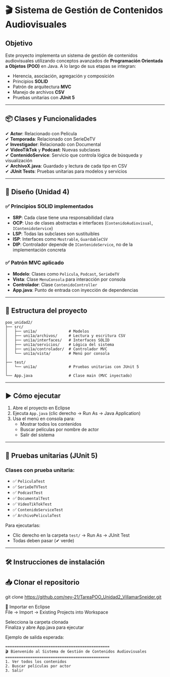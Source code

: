# 🎬 Sistema de Gestión de Contenidos Audiovisuales

## Objetivo

Este proyecto implementa un sistema de gestión de contenidos audiovisuales utilizando conceptos avanzados de **Programación Orientada a Objetos (POO)** en Java. A lo largo de sus etapas se integran:

- Herencia, asociación, agregación y composición
- Principios **SOLID**
- Patrón de arquitectura **MVC**
- Manejo de archivos **CSV**
- Pruebas unitarias con **JUnit 5**

---

## 📦 Clases y Funcionalidades

✔ **Actor**: Relacionado con Película  
✔ **Temporada**: Relacionado con SerieDeTV  
✔ **Investigador**: Relacionado con Documental  
✔ **VideoTikTok** y **Podcast**: Nuevas subclases  
✔ **ContenidoService**: Servicio que controla lógica de búsqueda y visualización  
✔ **ArchivoX.java**: Guardado y lectura de cada tipo en CSV  
✔ **JUnit Tests**: Pruebas unitarias para modelos y servicios

---

## 🧠 Diseño (Unidad 4)

### ✅ Principios SOLID implementados

- **SRP**: Cada clase tiene una responsabilidad clara  
- **OCP**: Uso de clases abstractas e interfaces (`ContenidoAudiovisual`, `IContenidoService`)  
- **LSP**: Todas las subclases son sustituibles  
- **ISP**: Interfaces como `Mostrable`, `GuardableCSV`  
- **DIP**: Controlador depende de `IContenidoService`, no de la implementación concreta  

### ✅ Patrón MVC aplicado

- **Modelo**: Clases como `Pelicula`, `Podcast`, `SerieDeTV`  
- **Vista**: Clase `MenuConsola` para interacción por consola  
- **Controlador**: Clase `ContenidoController`  
- **App.java**: Punto de entrada con inyección de dependencias

---

## 📂 Estructura del proyecto
```plaintext
poo_unidad2/
├── src/
│   ├── uni1a/              # Modelos
│   ├── uni1a/archivos/     # Lectura y escritura CSV
│   ├── uni1a/interfaces/   # Interfaces SOLID
│   ├── uni1a/servicios/    # Lógica del sistema
│   ├── uni1a/controlador/  # Controlador MVC
│   └── uni1a/vista/        # Menú por consola
│
├── test/
│   └── uni1a/              # Pruebas unitarias con JUnit 5
│
└── App.java                # Clase main (MVC inyectado)
```

---

## ▶️ Cómo ejecutar

1. Abre el proyecto en Eclipse  
2. Ejecuta `App.java` (clic derecho → Run As → Java Application)  
3. Usa el menú en consola para:
   - Mostrar todos los contenidos
   - Buscar películas por nombre de actor
   - Salir del sistema

---

## 🧪 Pruebas unitarias (JUnit 5)

### Clases con prueba unitaria:
- ✅ `PeliculaTest`
- ✅ `SerieDeTVTest`
- ✅ `PodcastTest`
- ✅ `DocumentalTest`
- ✅ `VideoTikTokTest`
- ✅ `ContenidoServiceTest`
- ✅ `ArchivoPeliculaTest`

Para ejecutarlas:
- Clic derecho en la carpeta `test/` → Run As → JUnit Test  
- Todas deben pasar (✔ verde)

---

## 🛠️ Instrucciones de instalación

## 📥 Clonar el repositorio

git clone https://github.com/ney-21/TareaPOO_Unidad2_VillamarSneider.git

🧩 Importar en Eclipse  
File → Import → Existing Projects into Workspace  

Selecciona la carpeta clonada  
Finaliza y abre App.java para ejecutar

Ejemplo de salida esperada:

```plaintext
==============================================
🎬 Bienvenido al Sistema de Gestión de Contenidos Audiovisuales
==============================================
1. Ver todos los contenidos
2. Buscar películas por actor
3. Salir
```
